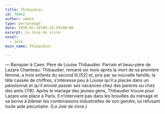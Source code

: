 ```yaml
---
title: Thibaudier
id: 76042
author: admin
type: personnage
date: 2010-03-16T09:23:59+00:00
excerpt: La Joie de vivre
novel:
  - joie
main_name: Thibaudier

---
```

— Banquier à Caen. Père de Louise Thibaudier. Parrain et beau-père de Lazare Chanteau. Thibaudier, remarié six mois après la mort de sa première femme, a trois enfants du second lit [52] et, pris par sa nouvelle famille, la tête cassée de chiffres, s&rsquo;intéresse peu à Louise qu&rsquo;il a placée dans un pensionnat et qu&rsquo;il envoie passer ses vacances chez des parents ou chez des amis [118]. Après le mariage des jeunes gens, Thibaudier trouve pour Lazare une place à Paris. Il n&rsquo;intervient pas dans les brouilles du ménage et se borne à blâmer les combinaisons industrielles de son gendre, lui refusant toute aide pécuniaire. _(La Joie de vivre.)_